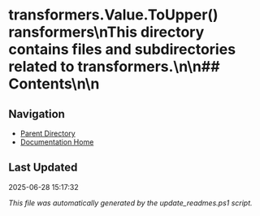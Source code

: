 ﻿# transformers.Value.ToUpper() ransformers\nThis directory contains files and subdirectories related to transformers.\n\n## Contents\n<!-- toc -->\n
## Navigation

- [Parent Directory](../)
- [Documentation Home](../../)

## Last Updated

2025-06-28 15:17:32

*This file was automatically generated by the update_readmes.ps1 script.*